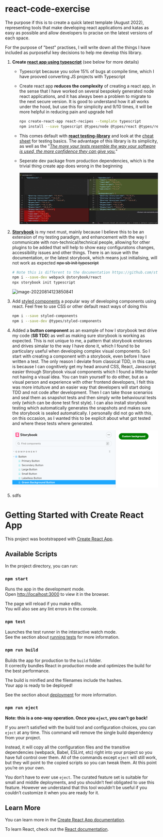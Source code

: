 # react-code-exercise

The purpose if this is to create a quick latest template (August 2022), representing tools that make developing react applications and katas as easy as possible and allow developers to pracise on the latest versions of each space.

For the purpose of "best" practises, I will write down all the things I have included as purposeful key decisions to help me develop this library.

1. **Create [react app using typescript](https://create-react-app.dev/docs/adding-typescript/)** (see below for more details)

   - Typescript because you solve 15% of bugs at compile time, which I have prooved converting JS projects with Typescript

   - Create react app **reduces the complexity** of creating a react app, in the sense that I have worked on several bespokely generated node react applications, and it has always been a problem to migrate to the next secure version. It is good to understand how it all works under the hood, but use this for simplicity and 9/10 times, it will be more helpful in reducing pain and upgrade hell

     ```bash
     npx create-react-app react-recipes --template typescript
     npm install --save typescript @types/node @types/react @types/react-dom @types/jest
     ```

   - This comes default with **[react testing-library](https://testing-library.com/docs/react-testing-library/intro/)** and look at the [cheat sheet](https://testing-library.com/docs/react-testing-library/cheatsheet/) for testing basics. The advantage of this library is its simplicity, as well as the "*[The more your tests resemble the way your software is used, the more confidence they can give you.](https://twitter.com/kentcdodds/status/977018512689455106)"*

   - Seperate dev package from production dependencies, which is the trivial thing create app does wrong in the beginning

     ![image-20220814112409895](./add-dev-packages.png)

2. [**Storybook**](https://storybook.js.org/docs/ember/get-started/install) is my next must, mainly because I believe this to be an extension of my testing paradigm, and enhancement with the way I communicate with non-technical/technical people, allowing for other plugins to be added that will help to show easy configuratons changes, accessibility issues and other things. There is an issue with the documentation, or the latest storybook, which means just initialising, will not work as expected ~~npx sb init typescript~~

   ```bash
   # Note this is different to the documentation https://github.com/storybookjs/storybook/issues/13593
   npm i --save-dev webpack @storybook/react    
   npx storybook init typescript
   ```

   ![image-20220814123850841](/Users/farahvi/Dev/react-code-exercise/storybook-example.png)

3. Add [styled components](https://styled-components.com/) a popular way of developing components using react. Feel free to use CSS or other default react ways of doing this

   ```bash
   npm i --save styled-components
   npm i --save-dev @types/styled-components       
   ```

4. Added a **button component** as an example of how I storybook test drive my code (**SB TDD**) as well as making sure storybook is working as expected. This is not unique to me, a pattern that storybook endorses and drives simalar to the way I have done it, which I found to be particulary useful when developing complex visual components. So I start with creating a component with a storybook, even before I have written a test. The only reason I deviate from classical TDD, in this case, is because I can cognitively get my head around CSS, React, Javascript easier through Storybook visual components which I found a little harder not having a visual idea. You can train yourself to do either, but as a visual person and experience with other frontend developers, I felt this was more intuituve and an easier way that developers will start doing TDD and not code after development. Then I can take those scenarios and seal them as snapshot tests and then simply write behavioural tests only (which can be done test first style). I can also install storybook testing which automatically generates the snapshots and makes sure the storybook is sealed automatically. I personally did not go with this, on this occasion, as I wanted this to be explicit about what got tested and where these tests where generated.

   ![image-20220814132357940](./sb-tdd-scenario-green-button.png)

5. sdfs

# Getting Started with Create React App

This project was bootstrapped with [Create React App](https://github.com/facebook/create-react-app).

## Available Scripts

In the project directory, you can run:

### `npm start`

Runs the app in the development mode.\
Open [http://localhost:3000](http://localhost:3000) to view it in the browser.

The page will reload if you make edits.\
You will also see any lint errors in the console.

### `npm test`

Launches the test runner in the interactive watch mode.\
See the section about [running tests](https://facebook.github.io/create-react-app/docs/running-tests) for more information.

### `npm run build`

Builds the app for production to the `build` folder.\
It correctly bundles React in production mode and optimizes the build for the best performance.

The build is minified and the filenames include the hashes.\
Your app is ready to be deployed!

See the section about [deployment](https://facebook.github.io/create-react-app/docs/deployment) for more information.

### `npm run eject`

**Note: this is a one-way operation. Once you `eject`, you can’t go back!**

If you aren’t satisfied with the build tool and configuration choices, you can `eject` at any time. This command will remove the single build dependency from your project.

Instead, it will copy all the configuration files and the transitive dependencies (webpack, Babel, ESLint, etc) right into your project so you have full control over them. All of the commands except `eject` will still work, but they will point to the copied scripts so you can tweak them. At this point you’re on your own.

You don’t have to ever use `eject`. The curated feature set is suitable for small and middle deployments, and you shouldn’t feel obligated to use this feature. However we understand that this tool wouldn’t be useful if you couldn’t customize it when you are ready for it.

## Learn More

You can learn more in the [Create React App documentation](https://facebook.github.io/create-react-app/docs/getting-started).

To learn React, check out the [React documentation](https://reactjs.org/).

